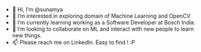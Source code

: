 - 👋 Hi, I’m @sunamya
- 👀 I’m interested in exploring domain of Machine Learning and OpenCV
- 🌱 I’m currently learning working as a Software Developer at Bosch India.
- 💞️ I’m looking to collaborate on ML and interact with new people to learn new things.
- 📫 Please reach me on LinkedIn. Easy to find ! :P

<!---
sunamya/sunamya is a ✨ special ✨ repository because its `README.md` (this file) appears on your GitHub profile.
You can click the Preview link to take a look at your changes.
--->
